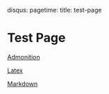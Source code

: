 disqus:
pagetime:
title: test-page

# Test Page

[Admonition](admonition)

[Latex](latex)

[Markdown](markdown)